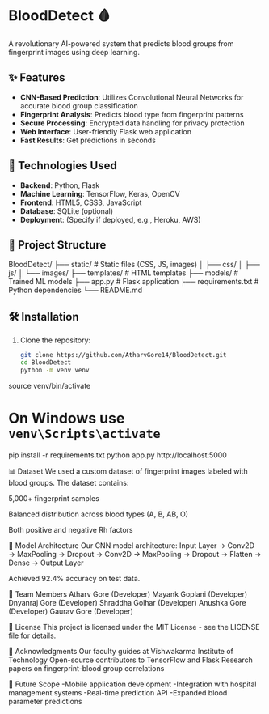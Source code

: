 # BloodDetect 🩸

A revolutionary AI-powered system that predicts blood groups from fingerprint images using deep learning.

## ✨ Features

- **CNN-Based Prediction**: Utilizes Convolutional Neural Networks for accurate blood group classification
- **Fingerprint Analysis**: Predicts blood type from fingerprint patterns
- **Secure Processing**: Encrypted data handling for privacy protection
- **Web Interface**: User-friendly Flask web application
- **Fast Results**: Get predictions in seconds

## 🚀 Technologies Used

- **Backend**: Python, Flask
- **Machine Learning**: TensorFlow, Keras, OpenCV
- **Frontend**: HTML5, CSS3, JavaScript
- **Database**: SQLite (optional)
- **Deployment**: (Specify if deployed, e.g., Heroku, AWS)

## 📂 Project Structure
BloodDetect/
├── static/ # Static files (CSS, JS, images)
│ ├── css/
│ ├── js/
│ └── images/
├── templates/ # HTML templates
├── models/ # Trained ML models
├── app.py # Flask application
├── requirements.txt # Python dependencies
└── README.md


## 🛠️ Installation

1. Clone the repository:
   ```bash
   git clone https://github.com/AtharvGore14/BloodDetect.git
   cd BloodDetect
   python -m venv venv
source venv/bin/activate  
# On Windows use `venv\Scripts\activate`
pip install -r requirements.txt
python app.py
http://localhost:5000

📊 Dataset
We used a custom dataset of fingerprint images labeled with blood groups. The dataset contains:

5,000+ fingerprint samples

Balanced distribution across blood types (A, B, AB, O)

Both positive and negative Rh factors

🧠 Model Architecture
Our CNN model architecture:
Input Layer → Conv2D → MaxPooling → Dropout → 
Conv2D → MaxPooling → Dropout → 
Flatten → Dense → Output Layer

Achieved 92.4% accuracy on test data.

👥 Team Members
Atharv Gore (Developer)
Mayank Goplani (Developer)
Dnyanraj Gore (Developer)
Shraddha Golhar (Developer)
Anushka Gore (Developer)
Gaurav Gore (Developer)

📄 License
This project is licensed under the MIT License - see the LICENSE file for details.

🙏 Acknowledgments
Our faculty guides at Vishwakarma Institute of Technology
Open-source contributors to TensorFlow and Flask
Research papers on fingerprint-blood group correlations

🌟 Future Scope
-Mobile application development
-Integration with hospital management systems
-Real-time prediction API
-Expanded blood parameter predictions
